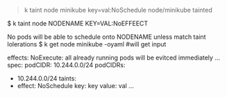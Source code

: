 > k taint node minikube key=val:NoSchedule 
node/minikube tainted

$ k taint node NODENAME KEY=VAL:NoEFFEECT

No pods will be able to schedule onto NODENAME unless match taint lolerations
$ k get node minikube -oyaml #will get input

effects:
    NoExecute: all already running pods will be evitced immediately
...
spec:
  podCIDR: 10.244.0.0/24
  podCIDRs:
  - 10.244.0.0/24
  taints:
  - effect: NoSchedule
    key: key
    value: val
...